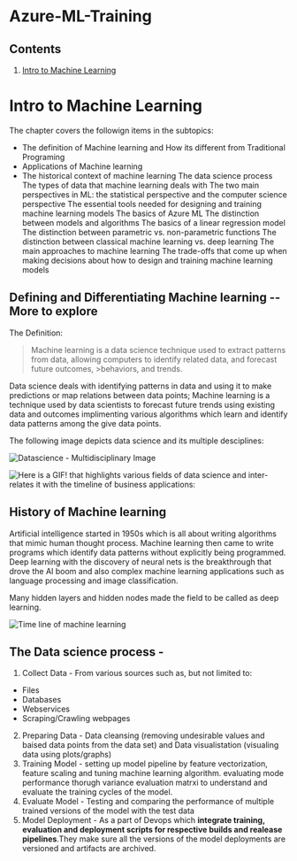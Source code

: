 # Azure-ML-Training

## Contents

1. [Intro to Machine Learning](#intro-to-machine-learning)

# Intro to Machine Learning


The chapter covers the followign items in the subtopics:

  * The definition of Machine learning and How its different from Traditional Programing
  * Applications of Machine learning
  * The historical context of machine learning
The data science process
The types of data that machine learning deals with
The two main perspectives in ML: the statistical perspective and the computer science perspective
The essential tools needed for designing and training machine learning models
The basics of Azure ML
The distinction between models and algorithms
The basics of a linear regression model
The distinction between parametric vs. non-parametric functions
The distinction between classical machine learning vs. deep learning
The main approaches to machine learning
The trade-offs that come up when making decisions about how to design and training machine learning models

## Defining and Differentiating Machine learning -- More to explore

The Definition:

>Machine learning is a data science technique used to extract patterns from data, allowing computers to identify related data, and forecast future outcomes, >behaviors, and trends.

  Data science deals with identifying patterns in data and using it to make predictions or map relations between data points; Machine learning is a technique used by data scientists to forecast future trends using existing data and outcomes implimenting various algorithms which learn and identify data patterns among the give data points.

The following image depicts data science and its multiple desciplines:

![Datascience - Multidisciplinary Image](https://www.simplilearn.com/ice9/free_resources_article_thumb/Data-Science-vs.-Data-Analytics-vs.-Machine-Learning1.jpg)

![Here is a GIF! that highlights various fields of data science and inter-relates it with the timeline of business applications:](https://365datascience.com/wp-content/uploads/Euler-Venn_720p.gif)

## History of Machine learning

Artificial intelligence started in 1950s which is all about writing algorithms that mimic human thought process. Machine learning then came to write programs which identify data patterns without explicitly being programmed. Deep learning with the discovery of neural nets is the breakthrough that drove the AI boom and also complex machine learning applications such as language processing and image classification.

Many hidden layers and hidden nodes made the field to be called as deep learning.

![Time line of machine learning](https://blogs.nvidia.com/wp-content/uploads/2016/07/Deep_Learning_Icons_R5_PNG.jpg-672x427.png.webp)

## The Data science process - 

1. Collect Data - From various sources such as, but not limited to:
  * Files
  * Databases
  * Webservices
  * Scraping/Crawling webpages
  
2. Preparing Data - Data cleansing (removing undesirable values and baised data points from the data set) and Data visualistation (visualing data using plots/graphs)
3. Training Model - setting up model pipeline by feature vectorization, feature scaling and tuning machine learning algorithm. evaluating mode performance thorugh variance evaluation matrxi to understand and evaluate the training cycles of the model.
4. Evaluate Model - Testing and comparing the performance of multiple trained versions of the model with the test data
5. Model Deployment - As a part of Devops which **integrate training, evaluation and deployment scripts for respective builds and realease pipelines**.They make sure all the versions of the model deployments are versioned and artifacts are archived.


